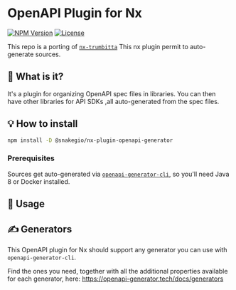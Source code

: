 # OpenAPI Plugin for Nx

[![NPM Version](https://badge.fury.io/js/%snakegio%2Fnx-plugin-openapi-generator.svg)](https://www.npmjs.com/@trumbitta/nx-plugin-openapi)
[![License](https://img.shields.io/npm/l/@trumbitta/nx-plugin-openapi-generator)]()

This repo is a porting of [`nx-trumbitta`](https://github.com/trumbitta/nx-trumbitta)
This nx plugin permit to auto-generate sources.

## 🧐 What is it?

It's a plugin for organizing OpenAPI spec files in libraries. You can then have other libraries for API SDKs ,all auto-generated from the spec files.

## 💡 How to install

```sh
npm install -D @snakegio/nx-plugin-openapi-generator
```

### Prerequisites

Sources get auto-generated via [`openapi-generator-cli`](https://github.com/OpenAPITools/openapi-generator-cli), so you'll need Java 8 or Docker installed.

## 🧰 Usage

## ✍️ Generators

This OpenAPI plugin for Nx should support any generator you can use with `openapi-generator-cli`.

Find the ones you need, together with all the additional properties available for each generator, here: https://openapi-generator.tech/docs/generators
